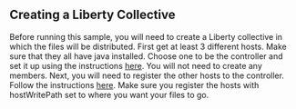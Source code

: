 ## Creating a Liberty Collective

Before running this sample, you will need to create a Liberty collective in which the files will be distributed. First get at least 3 different hosts. Make sure that they all have java installed. Choose one to be the controller and set it up using the instructions [here](https://www-01.ibm.com/support/knowledgecenter/was_beta_liberty/com.ibm.websphere.wlp.nd.multiplatform.doc/ae/tagt_wlp_configure_collective.html?cp=was_beta_liberty%2F1-2-1-0). You will not need to create any members. Next, you will need to register the other hosts to the controller. Follow the instructions [here](https://www-01.ibm.com/support/knowledgecenter/was_beta_liberty/com.ibm.websphere.wlp.nd.multiplatform.doc/ae/tagt_wlp_registerhost.html?cp=was_beta_liberty%2F1-2-1-1). Make sure you register the hosts with hostWritePath set to where you want your files to go. 

